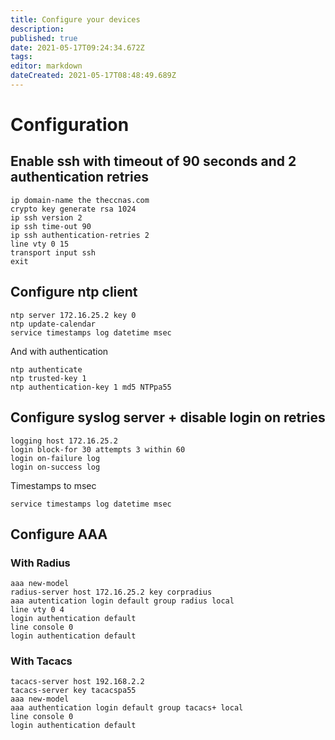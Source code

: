```yaml
---
title: Configure your devices
description: 
published: true
date: 2021-05-17T09:24:34.672Z
tags: 
editor: markdown
dateCreated: 2021-05-17T08:48:49.689Z
---
```


# Configuration

## Enable ssh with timeout of 90 seconds and 2 authentication retries

```
ip domain-name the theccnas.com
crypto key generate rsa 1024
ip ssh version 2
ip ssh time-out 90
ip ssh authentication-retries 2
line vty 0 15
transport input ssh
exit
```

## Configure ntp client

```
ntp server 172.16.25.2 key 0
ntp update-calendar
service timestamps log datetime msec
```

And with authentication

```
ntp authenticate
ntp trusted-key 1
ntp authentication-key 1 md5 NTPpa55
```

## Configure syslog server + disable login on retries

```
logging host 172.16.25.2
login block-for 30 attempts 3 within 60
login on-failure log
login on-success log
```

Timestamps to msec 
```
service timestamps log datetime msec
```

## Configure AAA
### With Radius

```
aaa new-model
radius-server host 172.16.25.2 key corpradius
aaa autentication login default group radius local
line vty 0 4
login authentication default
line console 0
login authentication default
```

### With Tacacs
```
tacacs-server host 192.168.2.2
tacacs-server key tacacspa55
aaa new-model
aaa authentication login default group tacacs+ local
line console 0
login authentication default
```